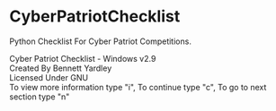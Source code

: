 # CyberPatriotChecklist
Python Checklist For Cyber Patriot Competitions. 

Cyber Patriot Checklist - Windows v2.9                                                         
Created By Bennett Yardley                                                                     
Licensed Under GNU                                                                             
To view more information type "i", To continue type "c", To go to next section type "n"  
